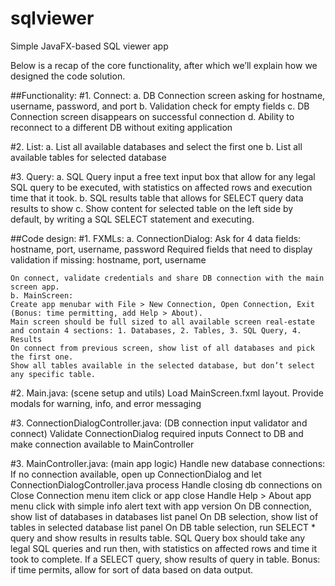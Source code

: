# sqlviewer
Simple JavaFX-based SQL viewer app

Below is a recap of the core functionality, after which we’ll explain how we designed the code solution.

##Functionality:
#1. Connect:
    a. DB Connection screen asking for hostname, username, password, and port
    b. Validation check for empty fields
    c. DB Connection screen disappears on successful connection
    d. Ability to reconnect to a different DB without exiting application

#2. List:
	a. List all available databases and select the first one
	b. List all available tables for selected database

#3. Query:
	a. SQL Query input a free text input box that allow for any legal SQL query to be executed, with statistics on affected rows and execution time that it took.
	b. SQL results table that allows for SELECT query data results to show
	c. Show content for selected table on the left side by default, by writing a SQL SELECT statement and executing.

##Code design:
#1. FXMLs:
	a. ConnectionDialog:
	Ask for 4 data fields: hostname, port, username, password
	Required fields that need to display validation if missing: hostname, port, username
		 
	On connect, validate credentials and share DB connection with the main screen app.
	b. MainScreen:
	Create app menubar with File > New Connection, Open Connection, Exit (Bonus: time permitting, add Help > About).
	Main screen should be full sized to all available screen real-estate and contain 4 sections: 1. Databases, 2. Tables, 3. SQL Query, 4. Results
	On connect from previous screen, show list of all databases and pick the first one.
	Show all tables available in the selected database, but don’t select any specific table.
    
#2. Main.java: (scene setup and utils)
	Load MainScreen.fxml layout.
	Provide modals for warning, info, and error messaging
 
#3. ConnectionDialogController.java: (DB connection input validator and connect)
	Validate ConnectionDialog required inputs
	Connect to DB and make connection available to MainController
 
#3. MainController.java: (main app logic)
	Handle new database connections: If no connection available, open up ConnectionDialog and let ConnectionDialogController.java process
	Handle closing db connections on Close Connection menu item click or app close
	Handle Help > About app menu click with simple info alert text with app version 
	On DB connection, show list of databases in databases list panel
	On DB selection, show list of tables in selected database list panel
	On DB table selection, run SELECT * query and show results in results table.
	SQL Query box should take any legal SQL queries and run then, with statistics on affected rows and time it took to complete. If a SELECT query, show results of query in table.
	Bonus: if time permits, allow for sort of data based on data output.

